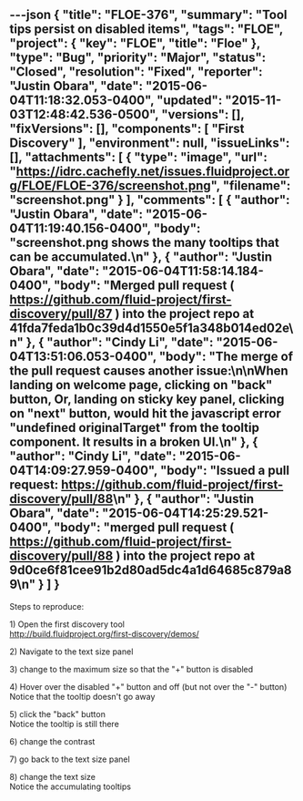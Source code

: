 ---json
{
  "title": "FLOE-376",
  "summary": "Tool tips persist on disabled items",
  "tags": "FLOE",
  "project": {
    "key": "FLOE",
    "title": "Floe"
  },
  "type": "Bug",
  "priority": "Major",
  "status": "Closed",
  "resolution": "Fixed",
  "reporter": "Justin Obara",
  "date": "2015-06-04T11:18:32.053-0400",
  "updated": "2015-11-03T12:48:42.536-0500",
  "versions": [],
  "fixVersions": [],
  "components": [
    "First Discovery"
  ],
  "environment": null,
  "issueLinks": [],
  "attachments": [
    {
      "type": "image",
      "url": "https://idrc.cachefly.net/issues.fluidproject.org/FLOE/FLOE-376/screenshot.png",
      "filename": "screenshot.png"
    }
  ],
  "comments": [
    {
      "author": "Justin Obara",
      "date": "2015-06-04T11:19:40.156-0400",
      "body": "screenshot.png shows the many tooltips that can be accumulated.\n"
    },
    {
      "author": "Justin Obara",
      "date": "2015-06-04T11:58:14.184-0400",
      "body": "Merged pull request ( <https://github.com/fluid-project/first-discovery/pull/87> ) into the project repo at 41fda7feda1b0c39d4d1550e5f1a348b014ed02e\n"
    },
    {
      "author": "Cindy Li",
      "date": "2015-06-04T13:51:06.053-0400",
      "body": "The merge of the pull request causes another issue:\n\nWhen landing on welcome page, clicking on \"back\" button, Or, landing on sticky key panel, clicking on \"next\" button, would hit the javascript error \"undefined originalTarget\" from the tooltip component. It results in a broken UI.\n"
    },
    {
      "author": "Cindy Li",
      "date": "2015-06-04T14:09:27.959-0400",
      "body": "Issued a pull request: <https://github.com/fluid-project/first-discovery/pull/88>\n"
    },
    {
      "author": "Justin Obara",
      "date": "2015-06-04T14:25:29.521-0400",
      "body": "merged pull request ( <https://github.com/fluid-project/first-discovery/pull/88> ) into the project repo at 9d0ce6f81cee91b2d80ad5dc4a1d64685c879a89\n"
    }
  ]
}
---
Steps to reproduce:

1\) Open the first discovery tool\
<http://build.fluidproject.org/first-discovery/demos/>

2\) Navigate to the text size panel

3\) change to the maximum size so that the "+" button is disabled

4\) Hover over the disabled "+" button and off (but not over the "-" button)\
Notice that the tooltip doesn't go away

5\) click the "back" button\
Notice the tooltip is still there

6\) change the contrast

7\) go back to the text size panel

8\) change the text size\
Notice the accumulating tooltips

        